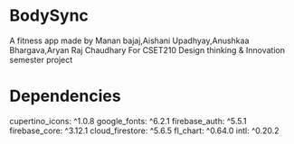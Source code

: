 # BodySync
A fitness app made by Manan  bajaj,Aishani Upadhyay,Anushkaa Bhargava,Aryan Raj Chaudhary For CSET210 Design thinking & Innovation semester project

# Dependencies
  cupertino_icons: ^1.0.8
  google_fonts: ^6.2.1
  firebase_auth: ^5.5.1
  firebase_core: ^3.12.1
  cloud_firestore: ^5.6.5
  fl_chart: ^0.64.0
  intl: ^0.20.2

 
